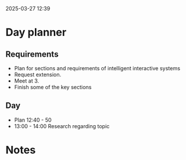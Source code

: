 2025-03-27 12:39


# Day planner

## Requirements

- Plan for sections and requirements of intelligent interactive systems
- Request extension.
- Meet at 3.
- Finish some of the key sections 
## Day

- Plan 12:40 - 50
- 13:00 - 14:00 Research regarding topic
 
# Notes